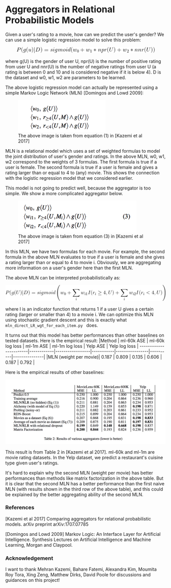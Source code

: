 # Aggregators in Relational Probabilistic Models

Given a user's rating to a movie, how can we predict the user's gender? We can use a simple logistic regression model to solve this problem: 

<p align="center">
  <img src="images/lr_formula.png">
</p>

where g(U) is the gender of user U, npr(U) is the number of positive rating from user U and nnr(U) is the number of negative ratings from user U (a rating is between 0 and 10 and is considered negative if it is below 4). D is the dataset and w0, w1, w2 are parameters to be learned.

The above logistic regression model can actually be represented using a simple Markov Logic Network (MLN) [Domingos and Lowd 2009]:

<figure>
  <img height=100 src="images/mln.png" alt="mln">
  <figcaption>The above image is taken from equation (1) in [Kazemi et al 2017] </figcaption>
</figure>

MLN is a relational model which uses a set of weighted formulas to model the joint distribution of user's gender and ratings. In the above MLN, w0, w1, w2 correspond to the weights of 3 formulas. The first formula is true if a user is female. The second formula is true if a user is female and gives a rating larger than or equal to 4 to (any) movie. This shows the connection with the logistic regression model that we considered earlier. 

This model is not going to predict well, because the aggregator is too simple. We show a more complicated aggregator below.

<figure>
  <img height=100 src="images/bigger_mln.png" alt="mln">
  <figcaption>The above image is taken from equation (3) in [Kazemi et al 2017] </figcaption>
</figure>

In this MLN, we have two formulas for each movie. For example, the second formula in the above MLN evaluates to true if a user is female and she gives a rating larger than or equal to 4 to movie i. Obviously, we are aggregating more information on a user's gender here than the first MLN. 

The above MLN can be interpreted probabilistically as:


<p align="center">
  <img src="images/lr_bigger_mln.png">
</p>

where I is an indicator function that returns 1 if a user U gives a certain rating (larger or smaller than 4) to a movie i. We can optimize this MLN using stochastic gradient descent and this is exactly what `mln_direct_LR_wgt_for_each_item.py	` does.

It turns out that this model has better performances than other baselines on tested datasets. Here is the empirical result:
|Method                | ml-60k ASE | ml-60k log loss | ml-1m ASE | ml-1m log loss | Yelp ASE | Yelp log loss |
-----------------------|------------|-----------------|-----------|----------------|----------|---------------|
|MLN (weight per movie)|    0.187   |     0.809       |    0.135  |       0.606    |    0.187 |      0.792    |

Here is the empirical results of other baselines:


<p align="center">
  <img src="images/table.png">
</p>

This result is from Table 2 in [Kazemi et al 2017]. ml-60k and ml-1m are movie rating datasets. In the Yelp dataset, we predict a restaurant's cuisine type given user's ratings. 

It's hard to explain why the second MLN (weight per movie) has better performances than methods like matrix factorization in the above table. But it is clear that the second MLN has a better performance than the first naive MLN (with results shown in the third row of the above table), and this could be explained by the better aggregating ability of the second MLN.  


### References
[Kazemi et al 2017] Comparing aggregators for relational probabilistic models. arXiv preprint arXiv:1707.07785

[Domingos and Lowd 2009] Markov Logic: An Interface Layer for Artificial Intelligence. Synthesis Lectures on Artificial Intelligence and Machine Learning, Morgan and Claypool.

### Acknowledgement
I want to thank Mehran Kazemi, Bahare Fatemi, Alexandra Kim, Moumita Roy Tora, Xing Zeng, Matthew Dirks, David Poole for discussions and guidances on this project! 

